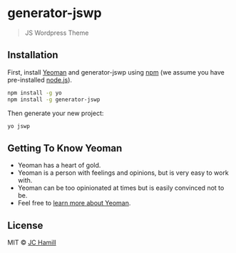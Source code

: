 # generator-jswp
> JS Wordpress Theme

## Installation

First, install [Yeoman](http://yeoman.io) and generator-jswp using [npm](https://www.npmjs.com/) (we assume you have pre-installed [node.js](https://nodejs.org/)).

```bash
npm install -g yo
npm install -g generator-jswp
```

Then generate your new project:

```bash
yo jswp
```

## Getting To Know Yeoman

 * Yeoman has a heart of gold.
 * Yeoman is a person with feelings and opinions, but is very easy to work with.
 * Yeoman can be too opinionated at times but is easily convinced not to be.
 * Feel free to [learn more about Yeoman](http://yeoman.io/).

## License

MIT © [JC Hamill]()
